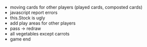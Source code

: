- moving cards for other players (played cards, composted cards)
- javascript report errors
- this.Stock is ugly
- add play areas for other players
- pass -> redraw
- all vegetables except carrots
- game end
